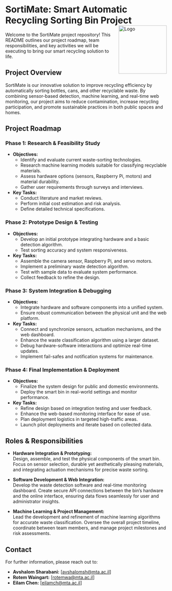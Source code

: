 # SortiMate: Smart Automatic Recycling Sorting Bin Project

<img align="right" src="https://github.com/user-attachments/assets/4cde066f-5cae-4f77-9060-d1b6404cc600" alt="Logo" width="150" style="margin-top: -20px;" />

Welcome to the SortiMate project repository! This README outlines our project roadmap, team responsibilities, and key activities we will be executing to bring our smart recycling solution to life.




## Project Overview

SortiMate is our innovative solution to improve recycling efficiency by automatically sorting bottles, cans, and other recyclable waste. By combining sensor-based detection, machine learning, and real-time web monitoring, our project aims to reduce contamination, increase recycling participation, and promote sustainable practices in both public spaces and homes.

## Project Roadmap

### Phase 1: Research & Feasibility Study
- **Objectives:**
  - Identify and evaluate current waste-sorting technologies.
  - Research machine learning models suitable for classifying recyclable materials.
  - Assess hardware options (sensors, Raspberry Pi, motors) and material durability.
  - Gather user requirements through surveys and interviews.
- **Key Tasks:**
  - Conduct literature and market reviews.
  - Perform initial cost estimation and risk analysis.
  - Define detailed technical specifications.

### Phase 2: Prototype Design & Testing
- **Objectives:**
  - Develop an initial prototype integrating hardware and a basic detection algorithm.
  - Test sorting accuracy and system responsiveness.
- **Key Tasks:**
  - Assemble the camera sensor, Raspberry Pi, and servo motors.
  - Implement a preliminary waste detection algorithm.
  - Test with sample data to evaluate system performance.
  - Collect feedback to refine the design.

### Phase 3: System Integration & Debugging
- **Objectives:**
  - Integrate hardware and software components into a unified system.
  - Ensure robust communication between the physical unit and the web platform.
- **Key Tasks:**
  - Connect and synchronize sensors, actuation mechanisms, and the web dashboard.
  - Enhance the waste classification algorithm using a larger dataset.
  - Debug hardware-software interactions and optimize real-time updates.
  - Implement fail-safes and notification systems for maintenance.

### Phase 4: Final Implementation & Deployment
- **Objectives:**
  - Finalize the system design for public and domestic environments.
  - Deploy the smart bin in real-world settings and monitor performance.
- **Key Tasks:**
  - Refine design based on integration testing and user feedback.
  - Enhance the web-based monitoring interface for ease of use.
  - Plan deployment logistics in targeted high-traffic areas.
  - Launch pilot deployments and iterate based on collected data.

## Roles & Responsibilities

- **Hardware Integration & Prototyping:**  
  Design, assemble, and test the physical components of the smart bin. Focus on sensor selection, durable yet aesthetically pleasing materials, and integrating actuation mechanisms for precise waste sorting.

- **Software Development & Web Integration:**  
  Develop the waste detection software and real-time monitoring dashboard. Create secure API connections between the bin’s hardware and the online interface, ensuring data flows seamlessly for user and administrator insights.

- **Machine Learning & Project Management:**  
  Lead the development and refinement of machine learning algorithms for accurate waste classification. Oversee the overall project timeline, coordinate between team members, and manage project milestones and risk assessments.

## Contact

For further information, please reach out to:
- **Avshalom Sharabani:** [avshalomsh@mta.ac.il]
- **Rotem Waingart:** [rotemwa@mta.ac.il]
- **Eilam Chen:** [eilamch@mta.ac.il]

